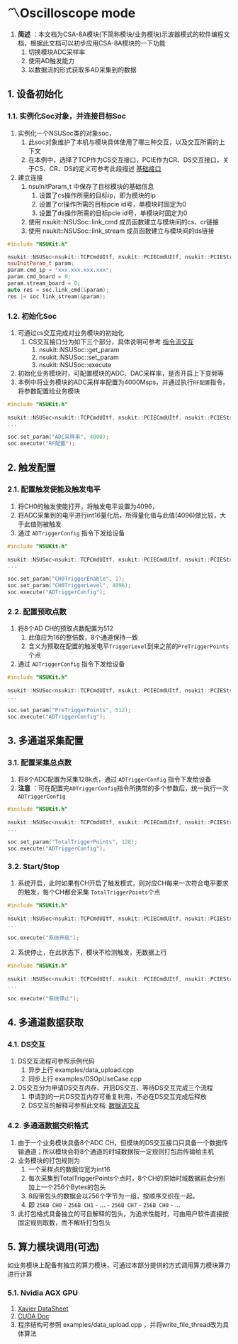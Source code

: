 # 〽️Oscilloscope mode

1. **简述** ：本文档为CSA-8A模块(下简称模块/业务模块)示波器模式的软件编程文档，根据此文档可以初步应用CSA-8A模块的一下功能
   1. 切换模块ADC采样率
   2. 使用AD触发能力
   3. 以数据流的形式获取多AD采集到的数据

## 1. 设备初始化
### 1.1. 实例化Soc对象，并连接目标Soc
1. 实例化一个NSUSoc类的对象soc， 
   1. 此soc对象维护了本机与模块具体使用了哪三种交互，以及交互所需的上下文 
   2. 在本例中，选择了TCP作为CS交互接口，PCIE作为CR、DS交互接口，关于CS、CR、DS的定义可参考此段描述 [基础接口](#md_基础接口)
2. 建立连接 
   1. nsuInitParam_t 中保存了目标模块的基础信息 
      1. 设置了cs操作所需的目标ip，即为模块的ip 
      2. 设置了cr操作所需的目标pcie id号，单模块时固定为0 
      3. 设置了ds操作所需的目标pcie id号，单模块时固定为0 
   2. 使用 nsukit::NSUSoc::link_cmd 成员函数建立与模块间的cs、cr链接 
   3. 使用 nsukit::NSUSoc::link_stream 成员函数建立与模块间的ds链接

```cpp
#include "NSUKit.h"

nsukit::NSUSoc<nsukit::TCPCmdUItf, nsukit::PCIECmdUItf, nsukit::PCIEStreamUItf> soc{};
nsuInitParam_t param;
param.cmd_ip = "xxx.xxx.xxx.xxx";
param.cmd_board = 0;
param.stream_board = 0;
auto res = soc.link_cmd(&param);
res |= soc.link_stream(&param);
```
### 1.2. 初始化Soc
1. 可通过cs交互完成对业务模块的初始化
   1. CS交互接口分为如下三个部分，具体说明可参考 [指令流交互](#md_指令流交互)
      1. nsukit::NSUSoc::get_param  
      2. nsukit::NSUSoc::set_param 
      3. nsukit::NSUSoc::execute
2. 初始化业务模块时，可配置模块的ADC、DAC采样率，是否开启上下变频等
3. 本例中将业务模块的ADC采样率配置为4000Msps，并通过执行`RF配置`指令，将参数配置给业务模块

```cpp
#include "NSUKit.h"
 
nsukit::NSUSoc<nsukit::TCPCmdUItf, nsukit::PCIECmdUItf, nsukit::PCIEStreamUItf> soc{};
...

soc.set_param("ADC采样率", 4000);
soc.execute("RF配置");
```

## 2. 触发配置
### 2.1. 配置触发使能及触发电平

1. 将CH0的触发使能打开，将触发电平设置为4096，
2. 将ADC采集到的电平进行int16量化后，所得量化值与此值(4096)做比较，大于此值则被触发
3. 通过 `ADTriggerConfig` 指令下发给设备

```cpp
#include "NSUKit.h"
 
nsukit::NSUSoc<nsukit::TCPCmdUItf, nsukit::PCIECmdUItf, nsukit::PCIEStreamUItf> soc{};
...

soc.set_param("CH0TriggerEnable", 1);
soc.set_param("CH0TriggerLevel", 4096);
soc.execute("ADTriggerConfig");
```

### 2.2. 配置预取点数

1. 将8个AD CH的预取点数配置为512
   1. 此值应为16的整倍数，8个通道保持一致
   2. 含义为预取在配置的触发电平`TriggerLevel`到来之前的`PreTriggerPoints`个点
2. 通过 `ADTriggerConfig` 指令下发给设备

```cpp
#include "NSUKit.h"
 
nsukit::NSUSoc<nsukit::TCPCmdUItf, nsukit::PCIECmdUItf, nsukit::PCIEStreamUItf> soc{};
...

soc.set_param("PreTriggerPoints", 512);
soc.execute("ADTriggerConfig");
```


## 3. 多通道采集配置

### 3.1. 配置采集总点数

1. 将8个ADC配置为采集128k点，通过 `ADTriggerConfig` 指令下发给设备
2. **注意** ：可在配置完`ADTriggerConfig`指令所携带的多个参数后，统一执行一次`ADTriggerConfig`

```cpp
#include "NSUKit.h"
 
nsukit::NSUSoc<nsukit::TCPCmdUItf, nsukit::PCIECmdUItf, nsukit::PCIEStreamUItf> soc{};
...

soc.set_param("TotalTriggerPoints", 128);
soc.execute("ADTriggerConfig");
```

### 3.2. Start/Stop

1. 系统开启，此时如果有CH开启了触发模式，则对应CH每来一次符合电平要求的触发，每个CH都会采集 `TotalTriggerPoints`个点
```cpp
#include "NSUKit.h"
 
nsukit::NSUSoc<nsukit::TCPCmdUItf, nsukit::PCIECmdUItf, nsukit::PCIEStreamUItf> soc{};
...

soc.execute("系统开启");
```

2. 系统停止，在此状态下，模块不检测触发，无数据上行
```cpp
#include "NSUKit.h"
 
nsukit::NSUSoc<nsukit::TCPCmdUItf, nsukit::PCIECmdUItf, nsukit::PCIEStreamUItf> soc{};
...

soc.execute("系统停止");
```

## 4. 多通道数据获取

### 4.1. DS交互

1. DS交互流程可参照示例代码
   1. 异步上行 examples/data_upload.cpp
   2. 同步上行 examples/DSOpUseCase.cpp
2. DS交互分为申请DS交互内存、开启DS交互、等待DS交互完成三个流程
   1. 申请到的一片DS交互内存可重复利用，不必在DS交互完成后释放
   2. DS交互的解释可参照此文档: [数据流交互](#md_数据流交互)


### 4.2. 多通道数据交织格式

1. 由于一个业务模块具备8个ADC CH，但模块的DS交互接口只具备一个数据传输通道；所以模块会将8个通道的时域数据按一定规则打包后传输给主机
2. 业务模块的打包规则为
   1. 一个采样点的数据位宽为int16
   2. 每次采集到TotalTriggerPoints个点时，8个CH的原始时域数据前会分别加上一个256个Bytes的包头
   3. 8段带包头的数据会以256个字节为一组，按顺序交织在一起。
   4. 即 `256B CH0` - `256B CH1` - ... - `256B CH7` - `256B CH0` - ...
3. 此打包格式具备独立的可自解释的包头，为追求性能时，可由用户软件直接按固定规则取数，而不解析打包包头

## 5. 算力模块调用(可选)

如业务模块上配备有独立的算力模块，可通过本部分提供的方式调用算力模块算力进行计算

### 5.1. Nvidia AGX GPU

1. [Xavier DataSheet](https://developer.nvidia.com/embedded/downloads#?search=Data%20Sheet&tx=$product,jetson_agx_xavier)
2. [CUDA Doc](https://docs.nvidia.com/cuda/cuda-c-programming-guide/index.html)
3. 程序结构可参照 examples/data_upload.cpp ，并将write_file_thread改为具体算法
